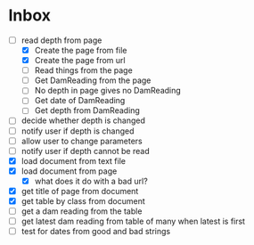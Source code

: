 # Inbox
- [ ] read depth from page
  - [x] Create the page from file
  - [x] Create the page from url
  - [ ] Read things from the page
  - [ ] Get DamReading from the page
  - [ ] No depth in page gives no DamReading
  - [ ] Get date of DamReading
  - [ ] Get depth from DamReading
- [ ] decide whether depth is changed
- [ ] notify user if depth is changed
- [ ] allow user to change parameters
- [ ] notify user if depth cannot be read
- [x] load document from text file
- [x] load document from page
  - [x] what does it do with a bad url? 
- [x] get title of page from document
- [x] get table by class from document
- [ ] get a dam reading from the table
- [ ] get latest dam reading from table of many when latest is first
- [ ] test for dates from good and bad strings